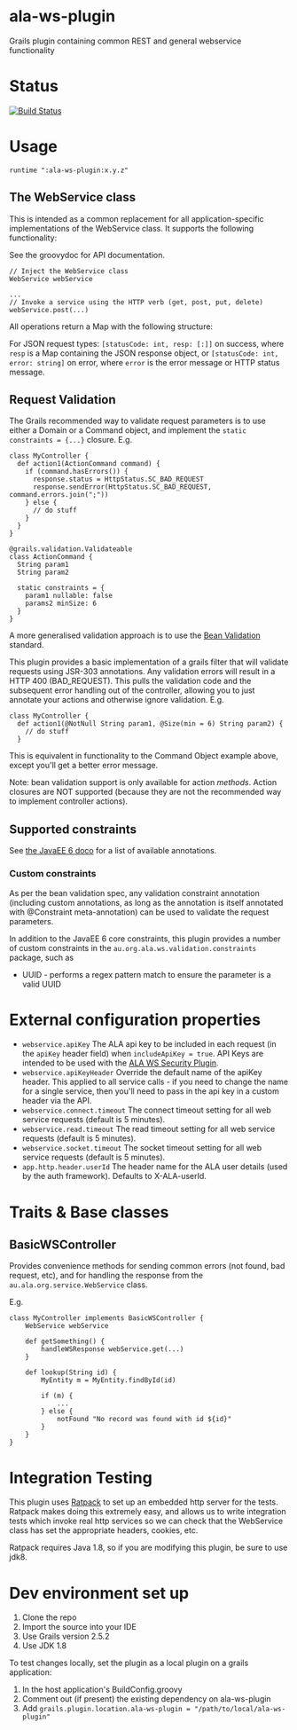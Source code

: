 # ala-ws-plugin
Grails plugin containing common REST and general webservice functionality

# Status
[![Build Status](https://travis-ci.org/AtlasOfLivingAustralia/ala-ws-plugin.svg?branch=master)](https://travis-ci.org/AtlasOfLivingAustralia/ala-ws-plugin)


# Usage

```
runtime ":ala-ws-plugin:x.y.z"
```


## The WebService class

This is intended as a common replacement for all application-specific implementations of the WebService class. It supports the following functionality:

See the groovydoc for API documentation.

```
// Inject the WebService class
WebService webService

...
// Invoke a service using the HTTP verb (get, post, put, delete)
webService.post(...)
```

All operations return a Map with the following structure: 

For JSON request types:
```[statusCode: int, resp: [:]]``` on success, where ```resp``` is a Map containing the JSON response object, or ```[statusCode: int, error: string]``` on error, where ```error``` is the error message or HTTP status message.


## Request Validation

The Grails recommended way to validate request parameters is to use either a Domain or a Command object, and implement the ```static constraints = {...}``` closure. E.g.

```
class MyController {
  def action1(ActionCommand command) {
    if (command.hasErrors()) {
      response.status = HttpStatus.SC_BAD_REQUEST
      response.sendError(HttpStatus.SC_BAD_REQUEST, command.errors.join(";"))
    } else {
      // do stuff
    }
  }
}

@grails.validation.Validateable
class ActionCommand {
  String param1
  String param2
  
  static constraints = {
    param1 nullable: false
    params2 minSize: 6
  }
}
```
 
A more generalised validation approach is to use the [Bean Validation](http://beanvalidation.org/) standard. 

This plugin provides a basic implementation of a grails filter that will validate requests using JSR-303 annotations. 
Any validation errors will result in a HTTP 400 (BAD_REQUEST). This pulls the validation code and the subsequent error
handling out of the controller, allowing you to just annotate your actions and otherwise ignore validation. E.g.

```
class MyController {
  def action1(@NotNull String param1, @Size(min = 6) String param2) {
    // do stuff
  }
```
This is equivalent in functionality to the Command Object example above, except you'll get a better error message.

Note: bean validation support is only available for action _methods_. Action closures are NOT supported (because they are not the recommended way to implement controller actions).

## Supported constraints

See [the JavaEE 6 doco](http://docs.oracle.com/javaee/6/api/javax/validation/constraints/package-summary.html) for a 
list of available annotations.


### Custom constraints

As per the bean validation spec, any validation constraint annotation (including custom annotations, as long as the annotation is itself annotated with @Constraint meta-annotation) can be used to validate the request parameters.

In addition to the JavaEE 6 core constraints, this plugin provides a number of custom constraints in the ```au.org.ala.ws.validation.constraints``` package, such as
 
* UUID - performs a regex pattern match to ensure the parameter is a valid UUID

# External configuration properties
 
* ```webservice.apiKey``` The ALA api key to be included in each request (in the ```apiKey``` header field) when ```includeApiKey = true```. API Keys are intended to be used with the [ALA WS Security Plugin](https://github.com/AtlasOfLivingAustralia/ala-ws-security-plugin).
* ```webservice.apiKeyHeader``` Override the default name of the apiKey header. This applied to all service calls - if you need to change the name for a single service, then you'll need to pass in the api key in a custom header via the API.
* ```webservice.connect.timeout``` The connect timeout setting for all web service requests (default is 5 minutes). 
* ```webservice.read.timeout``` The read timeout setting for all web service requests (default is 5 minutes). 
* ```webservice.socket.timeout``` The socket timeout setting for all web service requests (default is 5 minutes).
* ```app.http.header.userId``` The header name for the ALA user details (used by the auth framework). Defaults to X-ALA-userId.

# Traits & Base classes 

## BasicWSController

Provides convenience methods for sending common errors (not found, bad request, etc), and for handling the response from the ```au.ala.org.service.WebService``` class.

E.g.

```
class MyController implements BasicWSController {
    WebService webService
    
    def getSomething() {
        handleWSResponse webService.get(...)
    }
    
    def lookup(String id) {
        MyEntity m = MyEntity.findById(id)
        
        if (m) {
            ...
        } else {
            notFound "No record was found with id ${id}"
        }
    }   
}
```

# Integration Testing

This plugin uses [Ratpack](http://ratpack.io) to set up an embedded http server for the tests. Ratpack makes doing this extremely easy, and allows us to write integration tests which invoke real http services so we can check that the WebService class has set the appropriate headers, cookies, etc.

Ratpack requires Java 1.8, so if you are modifying this plugin, be sure to use jdk8.

# Dev environment set up

1. Clone the repo
1. Import the source into your IDE
1. Use Grails version 2.5.2
1. Use JDK 1.8

To test changes locally, set the plugin as a local plugin on a grails application:

1. In the host application's BuildConfig.groovy
  1. Comment out (if present) the existing dependency on ala-ws-plugin
  1. Add ```grails.plugin.location.ala-ws-plugin = "/path/to/local/ala-ws-plugin"```
  
  